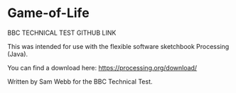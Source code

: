 # Game-of-Life
BBC TECHNICAL TEST GITHUB LINK

This was intended for use with the flexible software sketchbook Processing (Java).

You can find a download here: https://processing.org/download/

Written by Sam Webb for the BBC Technical Test.
